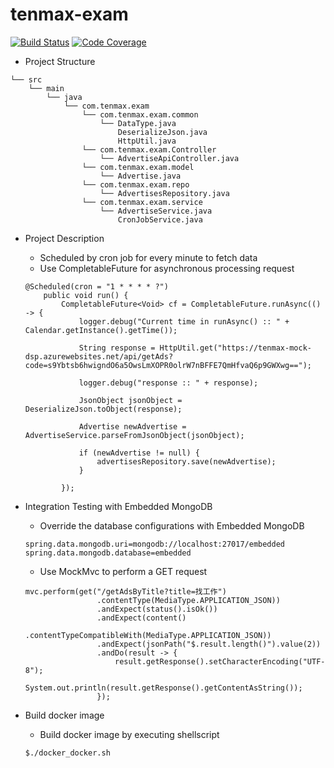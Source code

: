 # tenmax-exam

[![Build Status](https://travis-ci.org/heretse/tenmax-exam.svg?branch=master)](https://travis-ci.org/heretse/tenmax-exam)
[![Code Coverage](https://img.shields.io/codecov/c/github/heretse/tenmax-exam/master.svg)](https://codecov.io/github/heretse/tenmax-exam?branch=master)

* Project Structure
```
└── src
    └── main
        └── java
            └── com.tenmax.exam
                └── com.tenmax.exam.common
                    └── DataType.java
                        DeserializeJson.java
                        HttpUtil.java
                └── com.tenmax.exam.Controller
                    └── AdvertiseApiController.java
                └── com.tenmax.exam.model
                    └── Advertise.java
                └── com.tenmax.exam.repo
                    └── AdvertisesRepository.java
                └── com.tenmax.exam.service
                    └── AdvertiseService.java
                        CronJobService.java
```

* Project Description

    - Scheduled by cron job for every minute to fetch data
    - Use CompletableFuture for asynchronous processing request
    ```
    @Scheduled(cron = "1 * * * * ?")
        public void run() {
            CompletableFuture<Void> cf = CompletableFuture.runAsync(() -> {
                logger.debug("Current time in runAsync() :: " + Calendar.getInstance().getTime());
    
                String response = HttpUtil.get("https://tenmax-mock-dsp.azurewebsites.net/api/getAds?code=s9Ybtsb6hwigndO6a5OwsLmXOPR0olrW7nBFFE7QmHfvaQ6p9GWXwg==");
    
                logger.debug("response :: " + response);
    
                JsonObject jsonObject = DeserializeJson.toObject(response);
    
                Advertise newAdvertise = AdvertiseService.parseFromJsonObject(jsonObject);
    
                if (newAdvertise != null) {
                    advertisesRepository.save(newAdvertise);
                }
    
            });
    ```

* Integration Testing with Embedded MongoDB

    - Override the database configurations with Embedded MongoDB
    ```
    spring.data.mongodb.uri=mongodb://localhost:27017/embedded
    spring.data.mongodb.database=embedded
    ```
  
    - Use MockMvc to perform a GET request  
    ```
    mvc.perform(get("/getAdsByTitle?title=找工作")
                    .contentType(MediaType.APPLICATION_JSON))
                    .andExpect(status().isOk())
                    .andExpect(content()
                            .contentTypeCompatibleWith(MediaType.APPLICATION_JSON))
                    .andExpect(jsonPath("$.result.length()").value(2))
                    .andDo(result -> {
                        result.getResponse().setCharacterEncoding("UTF-8");
                        System.out.println(result.getResponse().getContentAsString());
                    });
    ```
  
* Build docker image
    - Build docker image by executing shellscript
    ```
    $./docker_docker.sh
    ```